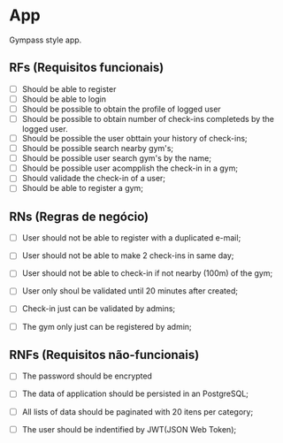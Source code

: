 # App

Gympass style app.

## RFs (Requisitos funcionais)

- [ ] Should be able to register
- [ ] Should be able to login
- [ ] Should be possible to obtain the profile of logged user
- [ ] Should be possible to obtain number of check-ins completeds by the logged user.
- [ ] Should be possible the user obttain your history of check-ins;
- [ ] Should be possible search nearby gym's;
- [ ] Should be possible user search gym's by the name;
- [ ] Should be possible user acompplish the check-in in a gym;
- [ ] Should validade the check-in of a user;
- [ ] Should be able to register a gym;

## RNs (Regras de negócio)

- [ ] User should not be able to register with a duplicated e-mail;
- [ ] User should not be able to make 2 check-ins in same day;
- [ ] User should not be able to check-in if not nearby (100m) of the gym;
- [ ] User only shoul be validated until 20 minutes after created;
- [ ] Check-in just can be validated by admins;
- [ ] The gym only just can be registered by admin;


## RNFs (Requisitos não-funcionais)

- [ ] The password should be encrypted 
- [ ] The data of application should be persisted in an PostgreSQL;
- [ ] All lists of data should be paginated with 20 itens per category;
- [ ] The user should be indentified by JWT(JSON Web Token);

